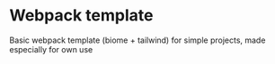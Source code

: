 # Webpack template 
Basic webpack template (biome + tailwind) for simple projects, made especially for own use
